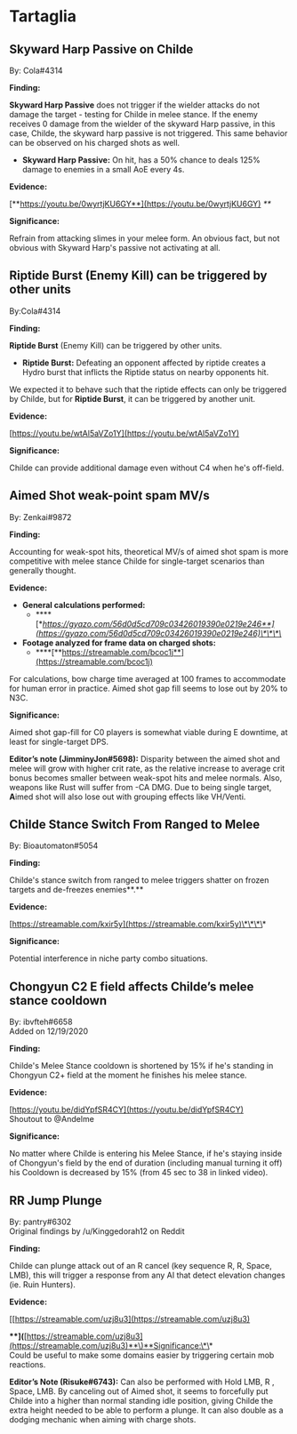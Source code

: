 # Tartaglia

## **Skyward Harp Passive on Childe**

By: Cola\#4314

**Finding:**

**Skyward Harp Passive** does not trigger if the wielder attacks do not damage the target - testing for Childe in melee stance. If the enemy receives 0 damage from the wielder of the skyward Harp passive, in this case, Childe, the skyward harp passive is not triggered. This same behavior can be observed on his charged shots as well.

* **Skyward Harp Passive:** On hit, has a 50% chance to deals 125% damage to enemies in a small AoE every 4s.

**Evidence:**

[**https://youtu.be/0wyrtjKU6GY**](https://youtu.be/0wyrtjKU6GY) _\*\*_

**Significance:**

Refrain from attacking slimes in your melee form. An obvious fact, but not obvious with Skyward Harp's passive not activating at all.

## **Riptide Burst \(Enemy Kill\) can be triggered by other units**

By:Cola\#4314

**Finding:**

**Riptide Burst** \(Enemy Kill\) can be triggered by other units.

* **Riptide Burst:** Defeating an opponent affected by riptide creates a Hydro burst that inflicts the Riptide status on nearby opponents hit.

We expected it to behave such that the riptide effects can only be triggered by Childe, but for **Riptide Burst**, it can be triggered by another unit.

**Evidence:**

[https://youtu.be/wtAl5aVZo1Y](https://youtu.be/wtAl5aVZo1Y)

**Significance:**

Childe can provide additional damage even without C4 when he's off-field.

## **Aimed Shot weak-point spam MV/s**

By: Zenkai\#9872

**Finding:**

Accounting for weak-spot hits, theoretical MV/s of aimed shot spam is more competitive with melee stance Childe for single-target scenarios than generally thought.

**Evidence:**

* **General calculations performed:**
  * \*\*\*\*[**https://gyazo.com/56d0d5cd709c03426019390e0219e246**](https://gyazo.com/56d0d5cd709c03426019390e0219e246)\*\*\*\*
* **Footage analyzed for frame data on charged shots:**
  * \*\*\*\*[**https://streamable.com/bcoc1j**](https://streamable.com/bcoc1j)

For calculations, bow charge time averaged at 100 frames to accommodate for human error in practice. Aimed shot gap fill seems to lose out by 20% to N3C.

**Significance:**

Aimed shot gap-fill for C0 players is somewhat viable during E downtime, at least for single-target DPS.

**Editor’s note \(JimminyJon\#5698\):** Disparity between the aimed shot and melee will grow with higher crit rate, as the relative increase to average crit bonus becomes smaller between weak-spot hits and melee normals. Also, weapons like Rust will suffer from -CA DMG. Due to being single target, **A**imed shot will also lose out with grouping effects like VH/Venti.

## **Childe Stance Switch From Ranged to Melee**

By: Bioautomaton\#5054

**Finding:**

Childe's stance switch from ranged to melee triggers shatter on frozen targets and de-freezes enemies**.**

**Evidence:**

[https://streamable.com/kxir5y](https://streamable.com/kxir5y)\*\*\*\*

**Significance:**

Potential interference in niche party combo situations.

## **Chongyun C2 E field affects Childe’s melee stance cooldown**

By: ibvfteh\#6658  
Added on 12/19/2020

**Finding:**

Childe's Melee Stance cooldown is shortened by 15% if he's standing in Chongyun C2+ field at the moment he finishes his melee stance.

**Evidence:**

[https://youtu.be/didYpfSR4CY](https://youtu.be/didYpfSR4CY)  
Shoutout to @Andelme

**Significance:**

No matter where Childe is entering his Melee Stance, if he's staying inside of Chongyun's field by the end of duration \(including manual turning it off\) his Cooldown is decreased by 15% \(from 45 sec to 38 in linked video\).

## **RR Jump Plunge**

By: pantry\#6302  
Original findings by /u/Kinggedorah12 on Reddit

**Finding:**

Childe can plunge attack out of an R cancel \(key sequence R, R, Space, LMB\), this will trigger a response from any AI that detect elevation changes \(ie. Ruin Hunters\).

**Evidence:**

\[[https://streamable.com/uzj8u3](https://streamable.com/uzj8u3)

**\*\*\]\(**[https://streamable.com/uzj8u3](https://streamable.com/uzj8u3)**\)**Significance:\*\*  
Could be useful to make some domains easier by triggering certain mob reactions.

**Editor’s Note \(Risuke\#6743\):** Can also be performed with Hold LMB, R , Space, LMB. By canceling out of Aimed shot, it seems to forcefully put Childe into a higher than normal standing idle position, giving Childe the extra height needed to be able to perform a plunge. It can also double as a dodging mechanic when aiming with charge shots.


